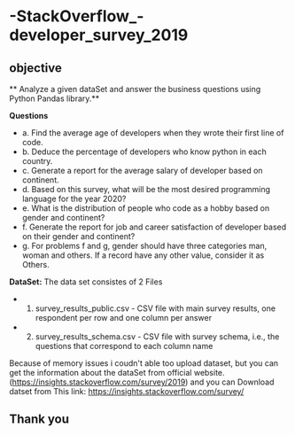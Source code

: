 # -StackOverflow_-developer_survey_2019


## objective

** Analyze a given dataSet and answer the business questions using Python Pandas library.**


**Questions**
- a. Find the average age of developers when they wrote their first line of code.
- b. Deduce the percentage of developers who know python in each country.
- c. Generate a report for the average salary of developer based on continent.
- d. Based on this survey, what will be the most desired programming language for the year 2020?
- e. What is the distribution of people who code as a hobby based on gender and continent?
- f. Generate the report for job and career satisfaction of developer based on their gender and continent?
- g. For problems f and g, gender should have three categories man, woman and others. If a record have any other value, consider it as Others.

**DataSet:**
The data set consistes of 2 Files
- 1. survey_results_public.csv - CSV file with main survey results, one respondent per row and one column per answer
- 2. survey_results_schema.csv - CSV file with survey schema, i.e., the questions that correspond to each column name

Because of memory issues i coudn't able too upload dataset, but you can get the information about the dataSet from official website.(https://insights.stackoverflow.com/survey/2019) and you can Download datset from This link: https://insights.stackoverflow.com/survey/


## Thank you
